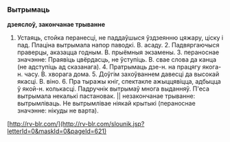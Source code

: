 ### Вытрымаць
**дзеяслоў, закончанае трыванне**

1. Устаяць, стойка перанесці, не паддаўшыся ўздзеянню цяжару, ціску і пад. Плаціна вытрымала напор паводкі. В. асаду. 2. Падвяргаючыся праверцы, аказацца годным. В. прыёмныя экзамены. 3. пераноснае значэнне: Праявіць цвёрдасць, не ўступіць. В. свае слова да канца (не адступіць ад сказанага). 4. Пратрымаць дзе-н. на працягу якога-н. часу. В. хворага дома. 5. Доўгім захоўваннем давесці да высокай якасці. В. віно. 6. Пра тыражы кніг, спектакле ажыццявіцца, адбыцца ў якой-н. колькасці. Падручнік вытрымаў многа выданняў. П'еса вытрымала некалькі пастановак. || незакончанае трыванне: вытрымліваць. Не вытрымлівае ніякай крытыкі (пераноснае значэнне: нікуды не варта).

<a rel="author">[http://rv-blr.com/](http://rv-blr.com/slounik.jsp?letterId=0&maskId=0&pageId=621)</a>
